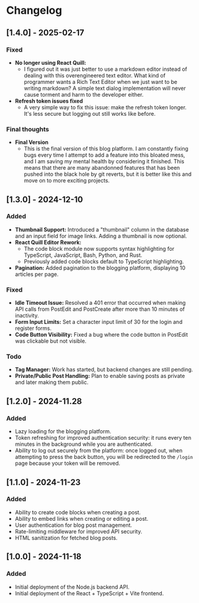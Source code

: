 # Changelog

## [1.4.0] - 2025-02-17
### Fixed
- **No longer using React Quill:**
  - I figured out it was just better to use a markdown editor instead of dealing with this overengineered text editor. What kind of programmer wants a Rich Text Editor when we just want to be writing markdown? A simple text dialog implementation will never cause torment and harm to the developer either.
- **Refresh token issues fixed**
  - A very simple way to fix this issue: make the refresh token longer. It's less secure but logging out still works like before.

### Final thoughts
- **Final Version**
  - This is the final version of this blog platform. I am constantly fixing bugs every time I attempt to add a feature into this bloated mess, and I am saving my mental health by considering it finished. This means that there are many abandonned features that has been pushed into the black hole by git reverts, but it is better like this and move on to more exciting projects.

## [1.3.0] - 2024-12-10
### Added
- **Thumbnail Support:** Introduced a "thumbnail" column in the database and an input field for image links. Adding a thumbnail is now optional.
- **React Quill Editor Rework:** 
  - The code block module now supports syntax highlighting for TypeScript, JavaScript, Bash, Python, and Rust.
  - Previously added code blocks default to TypeScript highlighting.
- **Pagination:** Added pagination to the blogging platform, displaying 10 articles per page.

### Fixed
- **Idle Timeout Issue:** Resolved a 401 error that occurred when making API calls from PostEdit and PostCreate after more than 10 minutes of inactivity.
- **Form Input Limits:** Set a character input limit of 30 for the login and register forms.
- **Code Button Visibility:** Fixed a bug where the code button in PostEdit was clickable but not visible.

### Todo
- **Tag Manager:** Work has started, but backend changes are still pending.
- **Private/Public Post Handling:** Plan to enable saving posts as private and later making them public.

## [1.2.0] - 2024-11.28
### Added
- Lazy loading for the blogging platform.
- Token refreshing for improved authentication security: it runs every ten minutes in the background while you are authenticated.
- Ability to log out securely from the platform: once logged out, when attempting to press the back button, you will be redirected to the `/login` page because your token will be removed.

## [1.1.0] - 2024-11-23
### Added
- Ability to create code blocks when creating a post.
- Ability to embed links when creating or editing a post.
- User authentication for blog post management.
- Rate-limiting middleware for improved API security.
- HTML sanitization for fetched blog posts.

## [1.0.0] - 2024-11-18
### Added
- Initial deployment of the Node.js backend API.
- Initial deployment of the React + TypeScript + Vite frontend.
